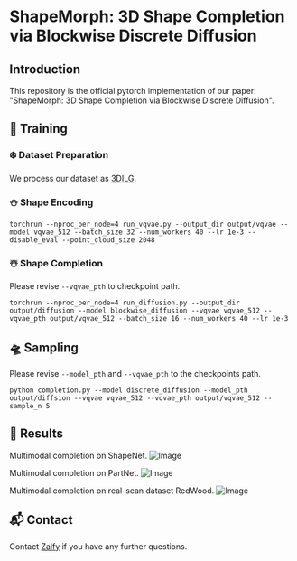 # ShapeMorph: 3D Shape Completion via Blockwise Discrete Diffusion
## Introduction
This repository is the official pytorch implementation of our paper: "ShapeMorph: 3D Shape Completion via Blockwise Discrete Diffusion".

## 🚀 Training

### ❄️ Dataset Preparation
We process our dataset as [3DILG](https://github.com/1zb/3DILG).

### ⛄ Shape Encoding
```
torchrun --nproc_per_node=4 run_vqvae.py --output_dir output/vqvae --model vqvae_512 --batch_size 32 --num_workers 40 --lr 1e-3 --disable_eval --point_cloud_size 2048
```

### ☃️ Shape Completion
Please revise ```--vqvae_pth``` to checkpoint path. 
```
torchrun --nproc_per_node=4 run_diffusion.py --output_dir output/diffusion --model blockwise_diffusion --vqvae vqvae_512 --vqvae_pth output/vqvae_512 --batch_size 16 --num_workers 40 --lr 1e-3 
```

## 🛸 Sampling
Please revise ```--model_pth``` and ```--vqvae_pth``` to the checkpoints path.
```
python completion.py --model discrete_diffusion --model_pth output/diffsion --vqvae vqvae_512 --vqvae_pth output/vqvae_512 --sample_n 5 
```

## 🏁 Results
Multimodal completion on ShapeNet.
![Image](assets/github_shapenet.png)

Multimodal completion on PartNet.
![Image](assets/github_partnet.png)

Multimodal completion on real-scan dataset RedWood.
![Image](assets/github_redwood.png)

## 📬 Contact
Contact [Zalfy](zalfy_code@163.com) if you have any further questions.
